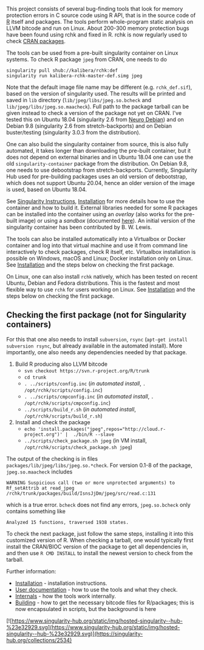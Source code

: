 
This project consists of several bug-finding tools that look for memory
protection errors in C source code using R API, that is in the source code
of [R](http://www.r-project.org/) itself and packages.  The tools perform
whole-program static analysis on LLVM bitcode and run on Linux.  About
200-300 memory protection bugs have been found using rchk and fixed in R. 
rchk is now regularly used to check [CRAN
packages](https://github.com/kalibera/cran-checks/tree/master/rchk).

The tools can be used from a pre-built singularity container on Linux
systems. To check R package `jpeg` from CRAN, one needs to do

```
singularity pull shub://kalibera/rchk:def
singularity run kalibera-rchk-master-def.simg jpeg
```

Note that the default image file name may be different (e.g. 
`rchk_def.sif`), based on the version of singularity used.  The results will
be printed and saved in `lib` directory (`lib/jpeg/libs/jpeg.so.bcheck` and
`lib/jpeg/libs/jpeg.so.maacheck`).  Full path to the package tarball can be
given instead to check a version of the package not yet on CRAN.  I've
tested this on Ubuntu 18.04 (singularity 2.6 from [Neuro
Debian](http://neuro.debian.net/install_pkg.html?p=singularity-container))
and on Debian 9.8 (singularity 2.6 from stretch-backports) and on Debian
buster/testing (singularity 3.0.3 from the distribution).

One can also build the singularity container from source, this is also fully
automated, it takes longer than downloading the pre-built container, but it
does not depend on external binaries and in Ubuntu 18.04 one can use the old
`singularity-container` package from the distribution.  On Debian 9.8, one
needs to use debootstrap from stretch-backports. Currently, Singularity Hub
used for pre-building packages uses an old version of debootstrap, which
does not support Ubuntu 20.04, hence an older version of the image is used,
based on Ubuntu 18.04.

See [Singularity Instructions](doc/SINGULARITY.md),
[Installation](doc/INSTALLATION.md) for more details how to use the
container and how to build it.  External libraries needed for some R
packages can be installed into the container using an *overlay* (also works
for the pre-built image) or using a *sandbox* (documented
[here](doc/SINGULARITY.md)).  An initial version of the singularity
container has been contributed by B.  W.  Lewis.

The tools can also be installed automatically into a Virtualbox or Docker
container and log into that virtual machine and use it from command line
interactively to check packages, check R itself, etc.  Virtualbox
installation is possible on Windows, macOS and Linux; Docker installation
only on Linux.  See [Installation](doc/INSTALLATION.md) and the steps below
on checking the first package.

On Linux, one can also install `rchk` natively, which has been tested on
recent Ubuntu, Debian and Fedora distributions.  This is the fastest and
most flexible way to use `rchk` for users working on Linux.  See
[Installation](doc/INSTALLATION.md) and the steps below on checking the
first package.

## Checking the first package (not for Singularity containers)

For this that one also needs to install `subversion`, `rsync` (`apt-get
install subversion rsync`, but already available in the automated install). 
More importantly, one also needs any dependencies needed by that package.

1. Build R producing also LLVM bitcode
	* `svn checkout https://svn.r-project.org/R/trunk`
	* `cd trunk`
	* `. ../scripts/config.inc` (*in automated install*, `. /opt/rchk/scripts/config.inc`)
	* `. ../scripts/cmpconfig.inc` (*in automated install*, `. /opt/rchk/scripts/cmpconfig.inc`)
	* `../scripts/build_r.sh` (*in automated install*, `/opt/rchk/scripts/build_r.sh`)
2. Install and check the package
	* `echo 'install.packages("jpeg",repos="http://cloud.r-project.org")' |  ./bin/R --slave`
	* `../scripts/check_package.sh jpeg` (in VM install, `/opt/rchk/scripts/check_package.sh jpeg`)

The output of the checking is in files
`packages/lib/jpeg/libs/jpeg.so.*check`. For version 0.1-8 of the package,
`jpeg.so.maacheck` includes

```
WARNING Suspicious call (two or more unprotected arguments) to Rf_setAttrib at read_jpeg /rchk/trunk/packages/build/IsnsJjDm/jpeg/src/read.c:131
```

which is a true error. `bcheck` does not find any errors, `jpeg.so.bcheck`
only contains something like

```
Analyzed 15 functions, traversed 1938 states.
```

To check the next package, just follow the same steps, installing it into
this customized version of R.  When checking a tarball, one would typically
first install the CRAN/BIOC version of the package to get all dependencies
in, and then use `R CMD INSTALL` to install the newest version to check from
the tarball.

Further information:

* [Installation](doc/INSTALLATION.md) - installation instructions.
* [User documentation](doc/USAGE.md) - how to use the tools and what they check.
* [Internals](doc/INTERNALS.md) - how the tools work internally.
* [Building](doc/BUILDING.md) - how to get the necessary bitcode files for R/packages; this is now encapsulated in scripts, but the background is here

[![https://www.singularity-hub.org/static/img/hosted-singularity--hub-%23e32929.svg](https://www.singularity-hub.org/static/img/hosted-singularity--hub-%23e32929.svg)](https://singularity-hub.org/collections/2534)